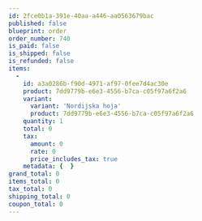 ```yaml
---
id: 2fce0b1a-391e-40aa-a446-aa0563679bac
published: false
blueprint: order
order_number: 740
is_paid: false
is_shipped: false
is_refunded: false
items:
  -
    id: a3a0286b-f90d-4971-af97-0fee7d4ac30e
    product: 7dd9779b-e6e3-4556-b7ca-c05f97a6f2a6
    variant:
      variant: 'Nordijska hoja'
      product: 7dd9779b-e6e3-4556-b7ca-c05f97a6f2a6
    quantity: 1
    total: 0
    tax:
      amount: 0
      rate: 0
      price_includes_tax: true
    metadata: {  }
grand_total: 0
items_total: 0
tax_total: 0
shipping_total: 0
coupon_total: 0
---
```

